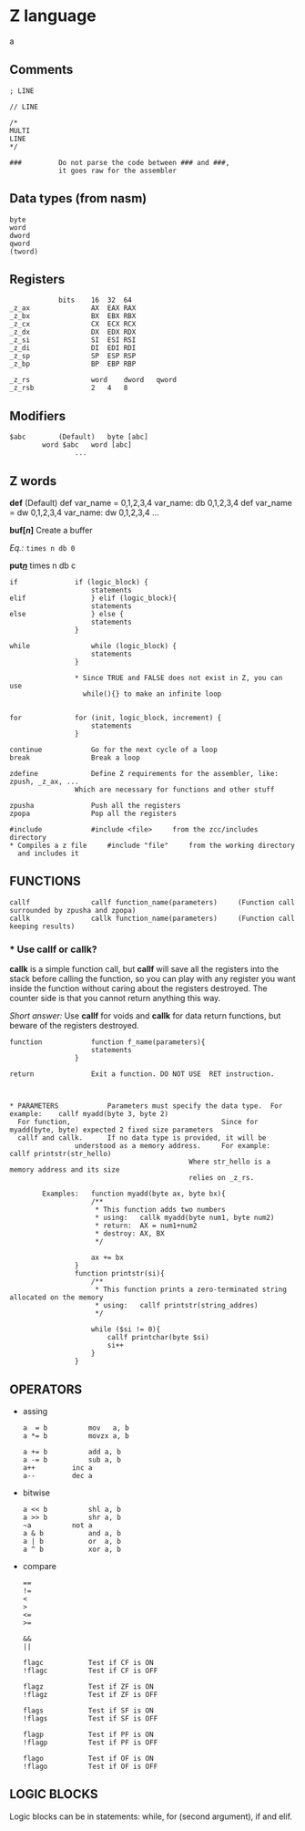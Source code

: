 # Z language
a

## Comments

	; LINE

	// LINE

	/*
	MULTI
	LINE
	*/

	###			Do not parse the code between ### and ###,
				it goes raw for the assembler

## Data types (from nasm)

	byte
	word
	dword
	qword
	(tword)

## Registers
				bits	16	32	64
	_z_ax				AX	EAX	RAX
	_z_bx				BX	EBX	RBX
	_z_cx				CX	ECX	RCX
	_z_dx				DX	EDX	RDX
	_z_si				SI	ESI	RSI
	_z_di				DI	EDI	RDI
	_z_sp				SP	ESP	RSP
	_z_bp				BP	EBP	RBP

	_z_rs				word	dword	qword
	_z_rsb				2	4	8


## Modifiers

	$abc		(Default)	byte [abc]
			word $abc	word [abc]
					...

## Z words

**def**		(Default)	def var_name = 0,1,2,3,4		var_name: db 0,1,2,3,4
					def var_name = dw 0,1,2,3,4		var_name: dw 0,1,2,3,4
					...

**buf[*n*]**
Create a buffer

*Eq.:* `times n db 0`


**put[*n*](*c*)**			times n db c

	if				if (logic_block) {
						statements
	elif				} elif (logic_block){
						statements
	else				} else {
						statements
					}

	while				while (logic_block) {
						statements
					}

					* Since TRUE and FALSE does not exist in Z, you can use
					  while(){} to make an infinite loop


	for				for (init, logic_block, increment) {
						statements
					}

	continue			Go for the next cycle of a loop
	break				Break a loop

	zdefine				Define Z requirements for the assembler, like: zpush, _z_ax, ...
					Which are necessary for functions and other stuff

	zpusha				Push all the registers
	zpopa				Pop all the registers

	#include			#include <file>		from the zcc/includes directory
	* Compiles a z file		#include "file"		from the working directory
	  and includes it


## FUNCTIONS

	callf				callf function_name(parameters)		(Function call surrounded by zpusha and zpopa)
	callk				callk function_name(parameters)		(Function call keeping results)

### * Use callf or callk?
**callk** is a simple function call, but **callf** will save all the registers into the stack before calling the function, so you can play with any register you want inside the function without caring about the registers destroyed. The counter side is that you cannot return anything this way.

*Short answer:*	Use **callf** for voids and **callk** for data return functions, but beware of the registers destroyed.


	function			function f_name(parameters){
						statements
					}

	return				Exit a function. DO NOT USE  RET instruction.



	* PARAMETERS			Parameters must specify the data type.	For example:	callf myadd(byte 3, byte 2)
	  For function,										Since for myadd(byte, byte) expected 2 fixed size parameters
	  callf and callk.		If no data type is provided, it will be
					understood as a memory address.		For example:	callf printstr(str_hello)
												Where str_hello is a memory address and its size
												relies on _z_rs.

			Examples:	function myadd(byte ax, byte bx){
						/**
						 * This function adds two numbers
						 * using:	callk myadd(byte num1, byte num2)
						 * return:	AX = num1+num2
						 * destroy:	AX, BX
						 */

						ax += bx
					}
					function printstr(si){
						/**
						 * This function prints a zero-terminated string allocated on the memory
						 * using:	callf printstr(string_addres)
						 */
						
						while ($si != 0){
							callf printchar(byte $si)
							si++
						}
					}


## OPERATORS

- assing
	```
	a  = b			mov   a, b	
	a *= b			movzx a, b

	a += b			add a, b
	a -= b			sub a, b
	a++			inc a
	a--			dec a
	```

- bitwise
	```
	a << b			shl a, b
	a >> b			shr a, b
	~a			not a
	a & b			and a, b
	a | b			or  a, b
	a ^ b			xor a, b
	```

- compare
	```
	==
	!=
	<
	>
	<=
	>=

	&&
	||

	flagc			Test if CF is ON
	!flagc			Test if CF is OFF

	flagz			Test if ZF is ON
	!flagz			Test if ZF is OFF

	flags			Test if SF is ON
	!flags			Test if SF is OFF

	flagp			Test if PF is ON
	!flagp			Test if PF is OFF

	flago			Test if OF is ON
	!flago			Test if OF is OFF
	```


## LOGIC BLOCKS

Logic blocks can be in statements:  while, for (second argument), if and elif.
		

